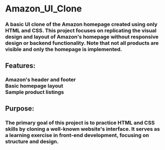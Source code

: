 # Amazon_UI_Clone
<h3>A basic UI clone of the Amazon homepage created using only HTML and CSS. This project focuses on replicating the visual design and layout of Amazon's homepage without responsive design or backend functionality. Note that not all products are visible and only the homepage is implemented.</h3>
<h2>Features:</h2>
<h3>Amazon's header and footer
<br>Basic homepage layout
<br>Sample product listings
<br></h3>
<h2>Purpose:</h2>
<h3>The primary goal of this project is to practice HTML and CSS skills by cloning a well-known website's interface. It serves as a learning exercise in front-end development, focusing on structure and design.</h3>
